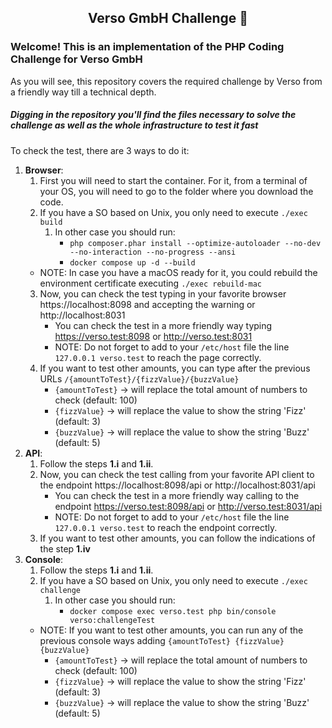 <h2 align="center">
Verso GmbH Challenge 📝
</h2>
<h3>
Welcome! This is an implementation of the PHP Coding Challenge for Verso GmbH
</h3>
As you will see, this repository covers the required challenge by Verso from a friendly way till a technical depth.

##### Digging in the repository you'll find the files necessary to solve the challenge as well as the whole infrastructure to test it fast
To check the test, there are 3 ways to do it:
1. **Browser**:
   1. First you will need to start the container. For it, from a terminal of your OS, you will need to go to the folder where you download the code.
   2. If you have a SO based on Unix, you only need to execute `./exec build`
      1. In other case you should run:
         - `php composer.phar install --optimize-autoloader --no-dev --no-interaction --no-progress --ansi`
         - `docker compose up -d --build`
   - NOTE: In case you have a macOS ready for it, you could rebuild the environment certificate executing `./exec rebuild-mac`
   3. Now, you can check the test typing in your favorite browser https://localhost:8098 and accepting the warning or http://localhost:8031
      - You can check the test in a more friendly way typing https://verso.test:8098 or http://verso.test:8031
      - NOTE: Do not forget to add to your `/etc/host` file the line `127.0.0.1 verso.test` to reach the page correctly.
   4. If you want to test other amounts, you can type after the previous URLs `/{amountToTest}/{fizzValue}/{buzzValue}`
      - `{amountToTest}` -> will replace the total amount of numbers to check (default: 100)
      - `{fizzValue}` -> will replace the value to show the string 'Fizz' (default: 3)
      - `{buzzValue}` -> will replace the value to show the string 'Buzz' (default: 5)
2. **API**:
   1. Follow the steps **1.i** and **1.ii**.
   2. Now, you can check the test calling from your favorite API client to the endpoint https://localhost:8098/api or http://localhost:8031/api
      - You can check the test in a more friendly way calling to the endpoint https://verso.test:8098/api or http://verso.test:8031/api
      - NOTE: Do not forget to add to your `/etc/host` file the line `127.0.0.1 verso.test` to reach the endpoint correctly.
   3. If you want to test other amounts, you can follow the indications of the step **1.iv**
3. **Console**:
   1. Follow the steps **1.i** and **1.ii**.
   2. If you have a SO based on Unix, you only need to execute `./exec challenge`
      1. In other case you should run:  
         - `docker compose exec verso.test php bin/console verso:challengeTest`
   - NOTE: If you want to test other amounts, you can run any of the previous console ways adding `{amountToTest} {fizzValue} {buzzValue}`
     - `{amountToTest}` -> will replace the total amount of numbers to check (default: 100)
     - `{fizzValue}` -> will replace the value to show the string 'Fizz' (default: 3)
     - `{buzzValue}` -> will replace the value to show the string 'Buzz' (default: 5)